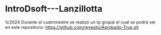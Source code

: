 # IntroDsoft---Lanzillotta
1c2024
Durante el cuatrimestre se realizó un tp grupal el cual se podrá ver en este repositorio: https://github.com/reyesito/Aprobado-True.git
